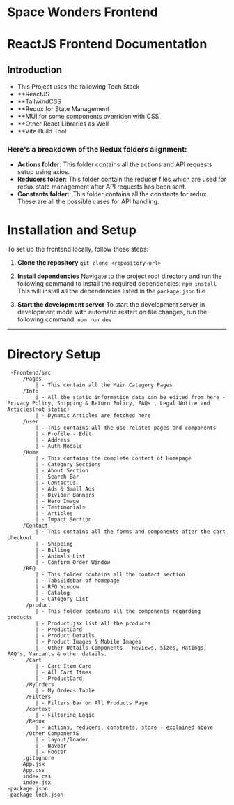 # Space Wonders Frontend

# ReactJS Frontend Documentation

## Introduction

- This Project uses the following Tech Stack
- **ReactJS
- **TailwindCSS
- **Redux for State Management
- **MUI for some components overriden with CSS
- **Other React Libraries as Well
- **Vite Build Tool

### Here's a breakdown of the Redux folders alignment:

- **Actions folder**: This folder contains all the actions and API requests setup using axios.
- **Reducers folder**: This folder contain the reducer files which are used for redux state management after API requests has been sent.
- **Constants folder:**: This folder contains all the constants for redux. These are all the possible cases for API handling.

# Installation and Setup

To set up the frontend locally, follow these steps:

1. **Clone the repository**
   `git clone <repository-url>`

2. **Install dependencies**
   Navigate to the project root directory and run the following command to install the required dependencies:
   `npm install`
   This will install all the dependencies listed in the `package.json` file
   
3. **Start the development server**
   To start the development server in development mode with automatic restart on file changes, run the following command:
   `npm run dev`

---

# Directory Setup

```
 -Frontend/src
     /Pages
         | - This contain all the Main Category Pages
     /Info
         | - All the static information data can be edited from here - Privacy Policy, Shipping & Return Policy, FAQs , Legal Notice and Articles(not static)
         | - Dynamic Articles are fetched here
     /user
         | - This contains all the use related pages and components
         | - Profile - Edit
         | - Address
         | - Auth Modals
     /Home
         | - This contains the complete content of Homepage
         | - Category Sections
         | - About Section
         | - Search Bar
         | - ContactUs
         | - Ads & Small Ads
         | - Divider Banners
         | - Hero Image
         | - Testimonials
         | - Articles
         | - Impact Section
     /Contact	
         | - This contains all the forms and components after the cart checkout
         | - Shipping
         | - Billing
         | - Animals List
         | - Confirm Order Window
     /RFQ
         | - This folder contains all the contact section 
         | - TabsSidebar of homepage
         | - RFQ Window	
         | - Catalog
         | - Category List
      /product
         | - This folder contains all the components regarding products
         | - Product.jsx list all the products
         | - ProductCard 
         | - Product Details
         | - Product Images & Mobile Images
         | - Other Details Components - Reviews, Sizes, Ratings, FAQ's, Variants & other details.
      /Cart
         | - Cart Item Card
         | - All Cart Itmes
         | - ProductCard 
      /MyOrders
         | - My Orders Table
      /Filters
         | - Filters Bar on All Products Page
      /context
         | - Filtering Logic
      /Redux
         | - actions, reducers, constants, store - explained above
      /Other ComponentS
         | - layout/loader
         | - Navbar
         | - Footer
     .gitignore
     App.jsx
     App.css
     index.css
     index.jsx
-package.json
-package-lock.json
```


